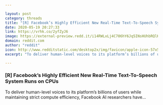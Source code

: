 ```yaml
---

layout: post
category: threads
title: "[R] Facebook’s Highly Efficient New Real-Time Text-To-Speech System Runs on CPUs"
date: 2020-05-19 20:27:33
link: https://vrhk.co/2yfZyJ6
image: https://external-preview.redd.it/i14RWLxLj4C706hY6Jq5INsHUhbRQlKWafgLSRdLCVU.jpg?width=1200&height=628.272251309&auto=webp&crop=1200:628.272251309,smart&s=4ed3d4c8ab62c4d13548af6721423c0ec2eb410d
domain: reddit.com
author: "reddit"
icon: http://www.redditstatic.com/desktop2x/img/favicon/apple-icon-57x57.png
excerpt: "To deliver human-level voices to its platform’s billions of users while maintaining strict compute efficiency, Facebook AI researchers have..."

---
```


### [R] Facebook’s Highly Efficient New Real-Time Text-To-Speech System Runs on CPUs

To deliver human-level voices to its platform’s billions of users while maintaining strict compute efficiency, Facebook AI researchers have...